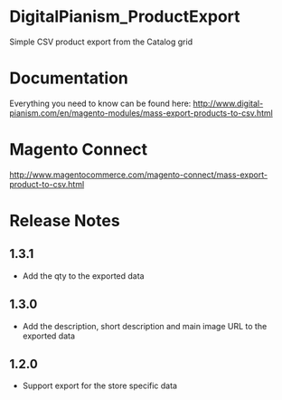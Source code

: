 # DigitalPianism_ProductExport

Simple CSV product export from the Catalog grid

# Documentation

Everything you need to know can be found here: http://www.digital-pianism.com/en/magento-modules/mass-export-products-to-csv.html

# Magento Connect

http://www.magentocommerce.com/magento-connect/mass-export-product-to-csv.html

# Release Notes

## 1.3.1
- Add the qty to the exported data

## 1.3.0
- Add the description, short description and main image URL to the exported data

## 1.2.0
- Support export for the store specific data
